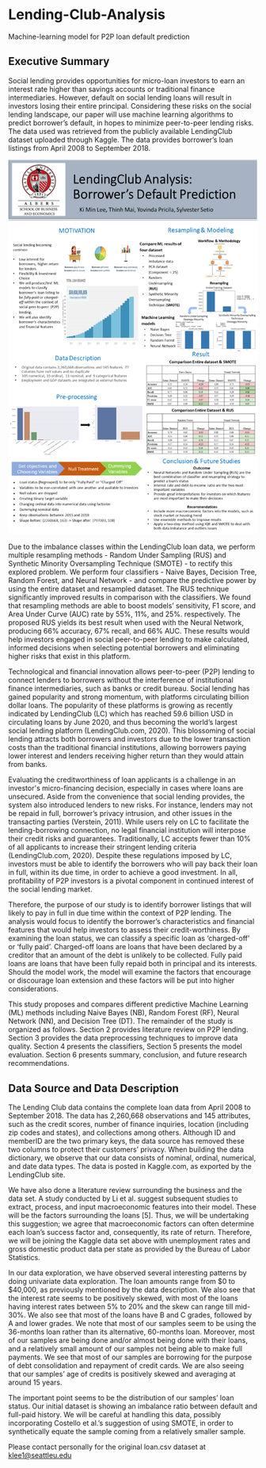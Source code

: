 # Lending-Club-Analysis
Machine-learning model for P2P loan default prediction
## Executive Summary
Social lending provides opportunities for micro-loan investors to earn an interest rate higher than savings accounts or traditional finance intermediaries. However, default on social lending loans will result in investors losing their entire principal. Considering these risks on the social lending landscape, our paper will use machine learning algorithms to predict borrower’s default, in hopes to minimize peer-to-peer lending risks. The data used was retrieved from the publicly available LendingClub dataset uploaded through Kaggle. The data provides borrower’s loan listings from April 2008 to September 2018. 

![](Slide1.PNG)

Due to the imbalance classes within the LendingClub loan data, we perform multiple resampling methods - Random Under Sampling (RUS) and Synthetic Minority Oversampling Technique (SMOTE) - to rectify this explored problem. We perform four classifiers - Naive Bayes, Decision Tree, Random Forest, and Neural Network - and compare the predictive power by using the entire dataset and resampled dataset. The RUS technique significantly improved results in comparison with the classifiers. We found that resampling methods are able to boost models’ sensitivity, F1 score, and Area Under Curve (AUC) rate by 55%, 11%, and 25%. respectively. The proposed RUS yields its best result when used with the Neural Network, producing 66% accuracy, 67% recall, and 66% AUC. These results would help investors engaged in social peer-to-peer lending to make calculated, informed decisions when selecting potential borrowers and eliminating higher risks that exist in this platform. 

Technological and financial innovation allows peer-to-peer (P2P) lending to connect lenders to borrowers without the interference of institutional finance intermediaries, such as banks or credit bureau. Social lending has gained popularity and strong momentum, with platforms circulating billion dollar loans. The popularity of these  platforms is growing as recently indicated by LendingClub (LC) which has reached 59.6 billion USD in circulating loans by June 2020, and thus becoming the world’s largest social lending platform (LendingClub.com, 2020). This blossoming of social lending attracts both borrowers and investors due to the lower transaction costs than the traditional financial institutions, allowing borrowers paying lower interest and lenders receiving higher return than they would attain from banks. 

Evaluating the creditworthiness of loan applicants is a challenge in an investor's micro-financing decision, especially in cases where loans are unsecured. Aside from the convenience that social lending provides, the system also introduced lenders to new risks. For instance, lenders may not be repaid in full, borrower’s privacy intrusion, and other issues in the transacting parties (Verstein, 2011). While users rely on LC to facilitate the lending-borrowing connection, no legal financial institution will interpose their credit risks and guarantees. Traditionally, LC accepts fewer than 10% of all applicants to increase their stringent lending criteria (LendingClub.com, 2020). Despite these regulations imposed by LC, investors must be able to identify the borrowers who will pay back their loan in full, within its due time, in order to achieve a good investment. In all, profitability of P2P investors is a pivotal component in continued interest of the social lending market. 

Therefore, the purpose of our study is to identify borrower listings that will likely to pay in full in due time within the context of P2P lending. The analysis would focus to identify the borrower’s characteristics and financial features that would help investors to assess their credit-worthiness. By examining the loan status, we can classify a specific loan as ‘charged-off’ or ‘fully paid’. Charged-off loans are loans that have been declared by a creditor that an amount of the debt is unlikely to be collected. Fully paid loans are loans that have been fully repaid both in principal and its interests. Should the model work, the model will examine the factors that encourage or discourage loan extension and these factors will be put into higher considerations. 

This study proposes and compares different predictive Machine Learning (ML) methods including Naive Bayes (NB), Random Forest (RF), Neural Network (NN), and Decision Tree (DT). The remainder of the study is organized as follows. Section 2 provides literature review on P2P lending. Section 3 provides the data preprocessing techniques to improve data quality. Section 4 presents the classifiers, Section 5 presents the model evaluation. Section 6 presents summary, conclusion, and future research recommendations. 

## Data Source and Data Description
The Lending Club data contains the complete loan data from April 2008 to September 2018. The data has 2,260,668 observations and 145 attributes, such as the credit scores, number of finance inquiries, location (including zip codes and states), and collections among others. Although ID and memberID are the two primary keys, the data source has removed these two columns to protect their customers’ privacy. When building the data dictionary, we observe that our data consists of nominal, ordinal, numerical, and date data types. The data is posted in Kaggle.com, as exported by the LendingClub site. 

We have also done a literature review surrounding the business and the data set. A study conducted by Li et al. suggest subsequent studies to extract, process, and input macroeconomic features into their model. These will be the factors surrounding the loans [5]. Thus, we will be undertaking this suggestion; we agree that macroeconomic factors can often determine each loan’s success factor and, consequently, its rate of return. Therefore, we will be joining the Kaggle data set above with unemployment rates and gross domestic product data per state as provided by the Bureau of Labor Statistics. 

In our data exploration, we have observed several interesting patterns by doing univariate data exploration. The loan amounts range from $0 to $40,000, as previously mentioned by the data description. We also see that the interest rate seems to be positively skewed, with most of the loans having interest rates between 5% to 20% and the skew can range till mid-30%. We also see that most of the loans have B and C grades, followed by A and lower grades. We note that most of our samples seem to be using the 36-months loan rather than its alternative, 60-months loan. Moreover, most of our samples are being done and/or almost being done with their loans, and a relatively small amount of our samples not being able to make full payments. We see that most of our samples are borrowing for the purpose of debt consolidation and repayment of credit cards. We are also seeing that our samples’ age of credits is positively skewed and averaging at around 15 years. 

The important point seems to be the distribution of our samples’ loan status. Our initial dataset is showing an imbalance ratio between default and full-paid history. We will be careful at handling this data, possibly incorporating Costello et al.’s suggestion of using SMOTE, in order to synthetically equate the sample coming from a relatively smaller sample. 


Please contact personally for the original loan.csv dataset at klee1@seattleu.edu 
